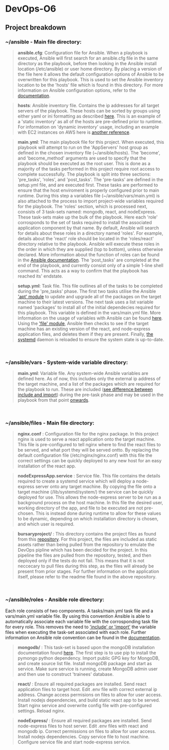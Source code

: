 # DevOps-O6
## Project breakdown
### ~/ansible - Main file directory:

> **ansible.cfg**: Configuration file for Ansible. When a playbook is executed, Ansible will first search for an ansible.cfg file in the same directory as the playbook, before then looking in the Ansible install location (/etc/ansible) or user home directory. By placing a version of the file here it allows the default configuration options of Ansible to be overwritten for this playbook. This is used to set the Ansible inventory location to be the 'hosts' file which is found in this directory. For more information on Ansible configuration options, refer to the [documentation](https://docs.ansible.com/ansible/latest/reference_appendices/config.html#ansible-configuration-settings).

> **hosts**: Ansible inventory file. Contains the ip addresses for all target servers of the playbook. These hosts can be sorted by groups using either yaml or ini formatting as described [here](https://docs.ansible.com/ansible/latest/user_guide/intro_inventory.html). This is an example of a 'static inventory' as all of the hosts are pre-defined prior to runtime. For information on 'dynamic inventory' usage, including an example with EC2 instances on AWS here is [another reference](https://docs.ansible.com/ansible/latest/user_guide/intro_dynamic_inventory.html).

> **main.yml**: The main playbook file for this project. When executed, this playbook will attempt to run on the 'AppServers' host group as defined in the chosen inventory file (\~/ansible/hosts). The 'become', and 'become_method' arguments are used to specify that the playbook should be executed as the root user. This is done as a majority of the tasks performed in this project require root access to complete successfully. The playbook is split into three sections: 'pre_tasks', 'roles', and 'post_tasks'. The 'pre-tasks' are defined in the setup.yml file, and are executed first. These tasks are performed to ensure that the host enviroment is properly configured prior to main runtime. During this step a variables file (\~/ansible/vars/main.yml) is also attached to the process to import project-wide variables required for the playbook. The 'roles' section, which is processed next, consists of 3 task-sets named: mongodb, react, and nodeExpress. These task-sets make up the bulk of the playbook. Here each 'role' corrosponds to the set of tasks required to install the associated application component by that name. By default, Ansible will search for details about these roles in a directory named 'roles'. For example, details about the 'react' role should be located in the 'roles/react' directory relative to the playbook. Ansible will execute these roles in the order in which they are supplied (top to bottom), unless otherwise declared. More information about the function of roles can be found in the [Ansible documentation](https://docs.ansible.com/ansible/latest/user_guide/playbooks_reuse_roles.html). 
The 'post_tasks' are completed at the end of the playbook, and currently consist only of a simple 1-line shell command. This acts as a way to confirm that the playbook has reached its' endstate.


> **setup.yml**: Task file. This file outlines all of the tasks to be completed during the 'pre_tasks' phase. The first two tasks utilise the Ansible ['apt' module](https://docs.ansible.com/ansible/latest/modules/apt_module.html) to update and upgrade all of the packages on the target machine to their latest versions. The next task uses a list variable named 'packages' to install all of the initial dependecies required for this playbook. This variable is defined in the vars/main.yml file. More information on the usage of variables with Ansible can be found [here](https://docs.ansible.com/ansible/latest/user_guide/playbooks_variables.html). Using the ['file' module](https://docs.ansible.com/ansible/latest/modules/file_module.html), Ansible then checks to see if the target machine has an existing version of the react, and node-express application files, and deletes them if they are present. Finally, [the systemd](https://docs.ansible.com/ansible/latest/modules/systemd_module.html) daemon is reloaded to ensure the system state is up-to-date. 

<br/> 

### ~/ansible/vars - System-wide variable directory:

> **main.yml**: Variable file. Any system-wide Ansible variables are defined here. As of now, this includes only the external ip address of the target machine, and a list of the packages which are required for the playbook to run. These are included ([see difference between include and import](https://docs.ansible.com/ansible/latest/user_guide/playbooks_reuse_includes.html)) during the pre-task phase and may be used in the playbook from that point [onwards](https://docs.ansible.com/ansible/latest/user_guide/playbooks_variables.html).

<br/> 

### ~/ansible/files - Main file directory:

> **nginx.conf** : Configuration file for the nginx package. In this project nginx is used to serve a react application onto the target machine. This file is pre-configured to tell nginx where to find the react files to be served, and what port they will be served ontto. By replacing the default configuration file (/etc/nginx/nginx.conf) with this file the correct settings can be quickly deployed to any new host for an easy installation of the react app.
 
> **nodeExpressApp.service** : Service file. This file contains the details required to create a systemd service which will deploy a node-express server onto any target machine. By copying the file onto a target machine (/lib/systemd/system/) the service can be quickly deployed for use. This allows the node-express server to be run as a background process on the host machine. In this file the desired user, working directory of the app, and file to be executed are not pre-chosen. This is instead done during runtime to allow for these values to be dynamic, depending on which installation directory is chosen, and which user is required.

> **bursaryproject/** : This directory contains the project files as found from this [repository](https://github.com/ebusico/bursaryproject/tree/aws/bursary-app-v1). For this project, the files are included as static assets rather than being pulled from the repository to emulate the DevOps pipline which has been decided for the project. In this pipeline the files are pulled from the repository, tested, and then deployed only if the tests do not fail. This means that it is not neccecary to pull files during this step, as the files will already be present from prior stages. For further information on the application itself, please refer to the readme file found in the above repository.

<br/> 

### ~/ansible/roles - Ansible role directory:
Each role consists of two components. A tasks/main.yml task file and a vars/main.yml variable file. By using this convention Ansible is able to automatically associate each variable file with the corrosponding task file for every role. This removes the need to ['include' or 'import'](https://docs.ansible.com/ansible/latest/user_guide/playbooks_reuse_includes.html) the variable files when executing the task-set associated with each role. Further information on Ansible role convention can be found in the [documentation](https://docs.ansible.com/ansible/latest/user_guide/playbooks_reuse_roles.html).

> **mongodb/** : This task-set is based upon the mongoDB installation documentation found [here](https://docs.mongodb.com/manual/tutorial/install-mongodb-on-ubuntu/#overview). The first step is to use pip to install the pymongo python dependency. Import public GPG key for MongoDB, and create source list file. Install mongoDB package and start as service. Make sure service is running, create MongoDB admin user and then use to construct 'trainees' database.

> **react/** : Ensure all required packages are installed. Send react application files to target host. Edit .env file with correct external ip address. Change access permisions on files to allow for user access. Install nodejs dependencies, and build static react app to be served. Start nginx service and overwrite config file with pre-configured settings. Reload nginx.

> **nodeExpress/** : Ensure all required packages are installed. Send node-express files to host server. Edit .env files with react and mongodb ip. Correct permissions on files to allow for user access. Install nodejs dependencies. Copy service file to host machine. Configure service file and start node-express service.
